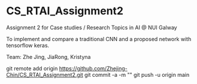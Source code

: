 # CS_RTAI_Assignment2

Assignment 2 for Case studies / Research Topics in AI @ NUI Galway

To implement and compare a traditional CNN and a proposed network with tensorflow keras.

Team: Zhe Jing, JiaRong, Kristyna

git remote add origin https://github.com/Zhejing-Chin/CS_RTAI_Assignment2.git
git commit -a -m ""
git push -u origin main